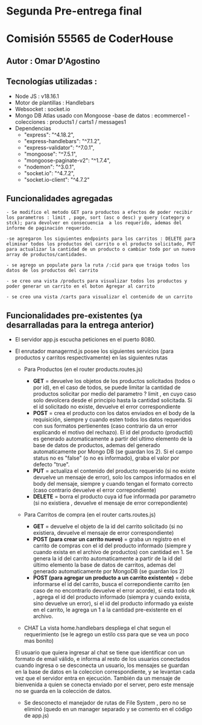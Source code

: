 # Segunda Pre-entrega final
# Comisión 55565  de CoderHouse

## Autor : Omar D'Agostino

## Tecnologías utilizadas : 
- Node JS : v18.16.1
- Motor de plantillas : Handlebars
- Websocket : socket.io
- Mongo DB Atlas usado con Mongoose
    -base de datos : ecommerce1
    -colecciones : products1 / carts1 / messages1
- Dependencias 
    - "express": "^4.18.2",
    - "express-handlebars": "^7.1.2",
    - "express-validator": "^7.0.1",
    - "mongoose": "^7.5.1",
    - "mongoose-paginate-v2": "^1.7.4",
    - "nodemon": "^3.0.1",
    - "socket.io": "^4.7.2",
    - "socket.io-client": "^4.7.2"

## Funcionalidades agregadas 

    - Se modifico el metodo GET para productos a efectos de poder recibir los parametros : limit , page, sort (asc o desc) y query (category o stck); para devolver en consecuencia  a los requerido, ademas del informe de paginación requerido.

    -se agregaron los siguientes endpoints para los carritos : DELETE para eliminar todos los productos del carrito o el producto solicitado, PUT para actualizar la cantidad de un producto o cambiar todo por un nuevo array de productos/cantidades.

    - se agrego un populate para la ruta /:cid para que traiga todos los datos de los productos del carrito

    - se creo una vista /products para visualizar todos los productos y poder generar un carrito en el boton Agregar al carrito

    - se creo una vista /carts para visualizar el contenido de un carrito

## Funcionalidades pre-existentes (ya desarralladas para la entrega anterior)

- El servidor app.js escucha peticiones en el puerto 8080.

- El enrutador managermd.js posee los siguientes servicios (para productos y carritos respectivamente) en las siguientes rutas 
    * Para Productos (en el router products.routes.js)
        + __GET__ = devuelve los objetos de los productos solicitados (todos o por id), en el caso de todos, se puede limitar la cantidad de productos solicitar por medio del parametro ? limit , en cuyo caso solo devolcera desde el principio hasta la cantidad solicitada. Si el id solicitado no existe, devuelve el error correspondiente
        + __POST__ = crea el producto con los datos enviados en el body de la requisición, siempre y cuando esten todos los datos requeridos con sus formatos pertienentes (caso contrario da un error explicando el motivo del rechazo). El id del producto (productId) es generado automaticamente a partir del ultimo elemento de la base de datos de productos, ademas del generado automaticamente por Mongo DB (se guardan los 2). Si el campo status no es "false" (o no es informado), graba el valor por defecto "true".
        + __PUT__ = actualiza el contenido del producto requerido (si no existe devuelve un mensaje de error), solo los campos informados en el body del mensaje, siempre y cuando tengan el formato correcto (caso contrario devuelve el error correpondiente)
        + __DELETE__ = borra el producto cuya id fue informada por parametro (si no existiera , devuelve el mensaje de error correpondiente)
        
    * Para Carritos de compra (en el router carts.routes.js)
        + __GET__ = devuelve el objeto de la id del carrito solicitado (si no existiera, devuelve el mensaje de error correspondiente)
        + __POST (para crear un carrito nuevo)__ = graba un registro en el carrito de compras con el id del producto informado (siempre y cuando exista en el archivo de productos) con cantidad en 1. Se genera la id del carrito automaticamente a partir de la id del último elemento la base de datos de carritos, ademas del generado automaticamente por MongoDB (se guardan los 2) 
        + __POST (para agregar un producto a un carrito existente)__ = debe informarse el id del carrito, busca el correpondiente carrito (en caso de no encontrarlo devuelve el error acorde), si esta todo ok , agrega el id del producto informado (siempra y cuando exista, sino devuelve un error), si el id del producto informado ya existe en el carrito, le agrega un 1 a la cantidad pre-existente en el archivo.

    * CHAT  La vista home.handlebars despliega el chat segun el requerimiento (se le agrego un estilo css para que se vea un poco mas bonito)

   El usuario que quiera ingresar al chat se tiene que identificar con un formato de email válido, e informa al resto de los usuarios conectados cuando ingresa o se desconecta un usuario, los mensajes se guardan en la base de datos en la coleccion correspondiente, y se levantan cada vez que el servidor entra en ejecución. También da un mensaje de bienvenida a quien se conecta enviado por el server, pero este mensaje no se guarda en la colección de datos. 

   *  Se desconecto el manejador de rutas de File System , pero no se eliminó (quedo en un manager separado y se comento en el código de app.js)
